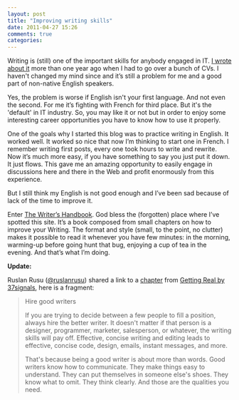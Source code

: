 ```yaml
---
layout: post
title: "Improving writing skills"
date: 2011-04-27 15:26
comments: true
categories: 
---
```

Writing is (still) one of the important skills for anybody engaged in IT. [I wrote about it](/blog/2010/03/15/all-is-starting-with-a-cv/) more than one year ago when I had to go over a bunch of CVs. I haven't changed my mind since and it’s still a problem for me and a good part of non-native English speakers.

Yes, the problem is worse if English isn't your first language. And not even the second. For me it’s fighting with French for third place. But it's the 'default' in IT industry. So, you may like it or not but in order to enjoy some interesting career opportunities you have to know how to use it properly.

One of the goals why I started this blog was to practice writing in English. It worked well. It worked so nice that now I’m thinking to start one in French. I remember writing first posts, every one took hours to write and rewrite. Now it’s much more easy, if you have something to say you just put it down. It just flows. This gave me an amazing opportunity to easily engage in discussions here and there in the Web and profit enormously from this experience.

But I still think my English is not good enough and I’ve been sad because of lack of the time to improve it.

Enter [The Writer’s Handbook](http://writing.wisc.edu/Handbook/index.html). God bless the (forgotten) place where I’ve spotted this site. It’s a book composed from small chapters on how to improve your Writing. The format and style (small, to the point, no clutter) makes it possible to read it whenever you have few minutes: in the morning, warming-up before going hunt that bug, enjoying a cup of tea in the evening. And that’s what I’m doing.

**Update:**

Ruslan Rusu ([@ruslanrusu](http://twitter.com/ruslanrusu)) shared a link to a [chapter](http://gettingreal.37signals.com/ch08_Wordsmiths.php) from [Getting Real by 37signals](http://gettingreal.37signals.com/), here is a fragment:

> Hire good writers
> 
> If you are trying to decide between a few people to fill a position, always hire the better writer. It doesn't matter if that person is a designer, programmer, marketer, salesperson, or whatever, the writing skills will pay off. Effective, concise writing and editing leads to effective, concise code, design, emails, instant messages, and more.
> 
> That's because being a good writer is about more than words. Good writers know how to communicate. They make things easy to understand. They can put themselves in someone else's shoes. They know what to omit. They think clearly. And those are the qualities you need.


